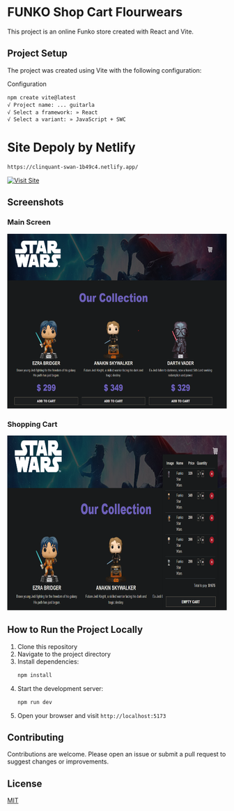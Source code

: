 # FUNKO Shop Cart Flourwears

This project is an online Funko store created with React and Vite.

## Project Setup

The project was created using Vite with the following configuration:

Configuration
```bash
npm create vite@latest
√ Project name: ... guitarla
√ Select a framework: » React
√ Select a variant: » JavaScript + SWC
```

# Site Depoly by Netlify

```bash
https://clinquant-swan-1b49c4.netlify.app/
```

[![Visit Site](https://img.shields.io/badge/Visit-Website-blue?style=for-the-badge)](https://clinquant-swan-1b49c4.netlify.app/)


## Screenshots

### Main Screen
<img src="stuff/img/screen.png" alt="main" width="900" height="400">


### Shopping Cart
<img src="stuff/img/screencart.png" alt="main" width="900" height="400">


## How to Run the Project Locally

1. Clone this repository
2. Navigate to the project directory
3. Install dependencies:
   ```bash
   npm install
   ```
4. Start the development server:
   ```bash
   npm run dev
   ```
5. Open your browser and visit `http://localhost:5173`


## Contributing

Contributions are welcome. Please open an issue or submit a pull request to suggest changes or improvements.


## License

[MIT](https://choosealicense.com/licenses/mit/)